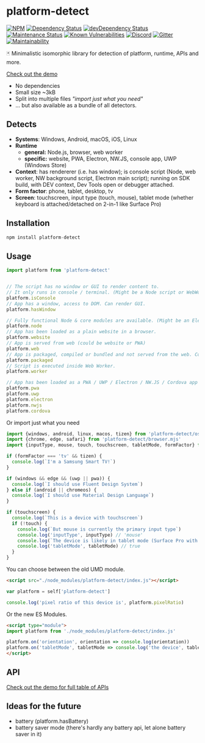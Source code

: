 # platform-detect

[![NPM](https://img.shields.io/npm/v/platform-detect.svg)](https://www.npmjs.com/package/platform-detect)
[![Dependency Status](https://david-dm.org/MikeKovarik/platform-detect.svg)](https://david-dm.org/MikeKovarik/platform-detect)
[![devDependency Status](https://david-dm.org/MikeKovarik/platform-detect/dev-status.svg)](https://david-dm.org/MikeKovarik/platform-detect#info=devDependencies)
[![Maintenance Status](http://img.shields.io/badge/status-maintained-brightgreen.svg)](https://github.com/MikeKovarik/platform-detect/pulse)
[![Known Vulnerabilities](https://snyk.io/test/github/MikeKovarik/platform-detect/badge.svg)](https://snyk.io/test/github/MikeKovarik/platform-detect)
[![Discord](https://img.shields.io/discord/419198557363634178.svg)](https://discord.gg/v2mUmeD)
[![Gitter](https://badges.gitter.im/MikeKovarik/platform-detect.svg)](https://gitter.im/MikeKovarik/platform-detect?utm_source=badge&utm_medium=badge&utm_campaign=pr-badge&utm_content=badge)
[![Maintainability](https://api.codeclimate.com/v1/badges/f4c0ee405c46126d6325/maintainability)](https://codeclimate.com/github/MikeKovarik/platform-detect/maintainability)

🃏 Minimalistic isomorphic library for detection of platform, runtime, APIs and more.

[Check out the demo](http://htmlpreview.github.io/?https://github.com/MikeKovarik/platform-detect/blob/master/example.html)

* No dependencies
* Small size ~3kB
* Split into multiple files *"import just what you need"*
* ... but also available as a bundle of all detectors.

## Detects

* **Systems**: Windows, Android, macOS, iOS, Linux
* **Runtime**
  * **general:** Node.js, browser, web worker
  * **specific:** website, PWA, Electron, NW.JS, console app, UWP (Windows Store)
* **Context**: has rendererer (i.e. has window); is console script (Node, web worker, NW background script, Electron main script); running on SDK build, with DEV context, Dev Tools open or debugger attached.
* **Form factor**: phone, tablet, desktop, tv
* **Screen**: touchscreen, input type (touch, mouse), tablet mode (whether keyboard is attached/detached on 2-in-1 like Surface Pro)


## Installation

```js
npm install platform-detect
```

## Usage

```js
import platform from 'platform-detect'


// The script has no window or GUI to render content to.
// It only runs in console / terminal. (Might be a Node script or WebWorker)
platform.isConsole
// App has a window, access to DOM. Can render GUI.
platform.hasWindow

// Fully functional Node & core modules are available. (Might be an Electron / NWJ.JS app or a good old Node console script)
platform.node
// App has been loaded as a plain website in a browser.
platform.website
// App is served from web (could be website or PWA)
platform.web
// App is packaged, compiled or bundled and not served from the web. Could be UWP, Electron, NW.JS, Chrome App, Cordova, etc...
platform.packaged
// Script is executed inside Web Worker.
platform.worker

// App has been loaded as a PWA / UWP / Electron / NW.JS / Cordova app
platform.pwa
platform.uwp
platform.electron
platform.nwjs
platform.cordova
```

Or import just what you need

```js
import {windows, android, linux, macos, tizen} from 'platform-detect/os.mjs'
import {chrome, edge, safari} from 'platform-detect/browser.mjs'
import {inputType, mouse, touch, touchscreen, tabletMode, formFactor} from 'platform-detect/formfactor.mjs'

if (formFactor === 'tv' && tizen) {
  console.log(`I'm a Samsung Smart TV!`)
}

if (windows && edge && (uwp || pwa)) {
  console.log(`I should use Fluent Design System`)
} else if (android || chromeos) {
  console.log(`I should use Material Design Language`)
}

if (touchscreen) {
  console.log(`This is a device with touchscreen`)
  if (!touch) {
    console.log(`But mouse is currently the primary input type`)
    console.log('inputType', inputType) // 'mouse'
    console.log(`The device is likely in tablet mode (Surface Pro with attached keyboard)`)
    console.log('tabletMode', tabletMode) // true
  }
}

```

You can choose between the old UMD module.

```html
<script src="./node_modules/platform-detect/index.js"></script>
```
```js
var platform = self['platform-detect']

console.log('pixel ratio of this device is', platform.pixelRatio)
```

Or the new ES Modules.

```html
<script type="module">
import platform from './node_modules/platform-detect/index.js'

platform.on('orientation', orientation => console.log(orientation))
platform.on('tabletMode', tabletMode => console.log('the device', tabletMode ? 'entered' : 'left', 'tablet mode'))
</script>
```

## API

[Check out the demo for full table of APIs](http://htmlpreview.github.io/?https://github.com/MikeKovarik/platform-detect/blob/master/example.html)

## Ideas for the future

* battery (platform.hasBattery)
* battery saver mode (there's hardly any battery api, let alone battery saver in it)